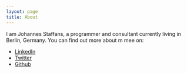```yaml
---
layout: page
title: About 
---
```


I am Johannes Staffans, a programmer and consultant currently living in Berlin, Germany. You can find out more about m mee on:

* <a href="https://www.linkedin.com/in/jstaffans">LinkedIn</a>
* <a href="https://twitter.com/jstaffans">Twitter</a>
* <a href="https://www.github.com/jstaffans">Github</a>

